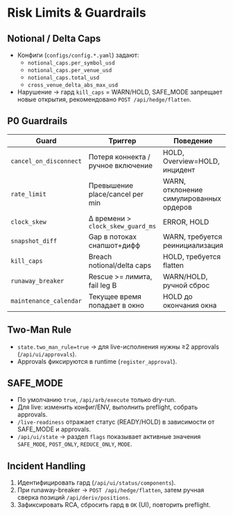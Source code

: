 # Risk Limits & Guardrails

## Notional / Delta Caps
- Конфиги (`configs/config.*.yaml`) задают:
  - `notional_caps.per_symbol_usd`
  - `notional_caps.per_venue_usd`
  - `notional_caps.total_usd`
  - `cross_venue_delta_abs_max_usd`
- Нарушение → гард `kill_caps` = WARN/HOLD, SAFE_MODE запрещает новые открытия, рекомендовано `POST /api/hedge/flatten`.

## P0 Guardrails
| Guard | Триггер | Поведение |
| --- | --- | --- |
| `cancel_on_disconnect` | Потеря коннекта / ручное включение | HOLD, Overview=HOLD, инцидент | 
| `rate_limit` | Превышение place/cancel per min | WARN, отклонение симулированных ордеров |
| `clock_skew` | Δ времени > `clock_skew_guard_ms` | ERROR, HOLD |
| `snapshot_diff` | Gap в потоках снапшот+дифф | WARN, требуется реинициализация |
| `kill_caps` | Breach notional/delta caps | HOLD, требуется flatten |
| `runaway_breaker` | Rescue >= лимита, fail leg B | WARN/HOLD, ручной сброс |
| `maintenance_calendar` | Текущее время попадает в окно | HOLD до окончания окна |

## Two-Man Rule
- `state.two_man_rule=true` → для live-исполнения нужны ≥2 approvals (`/api/ui/approvals`).
- Approvals фиксируются в runtime (`register_approval`).

## SAFE_MODE
- По умолчанию `true`, `/api/arb/execute` только dry-run.
- Для live: изменить конфиг/ENV, выполнить preflight, собрать approvals.
- `/live-readiness` отражает статус (READY/HOLD) в зависимости от SAFE_MODE и approvals.
- `/api/ui/state` → раздел `flags` показывает активные значения `SAFE_MODE`, `POST_ONLY`, `REDUCE_ONLY`, `MODE`.

## Incident Handling
1. Идентифицировать гард (`/api/ui/status/components`).
2. При runaway-breaker → `POST /api/hedge/flatten`, затем ручная сверка позиций `/api/deriv/positions`.
3. Зафиксировать RCA, сбросить гард в `OK` (UI), повторить preflight.
